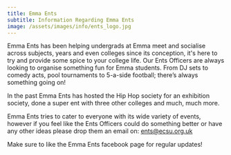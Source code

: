 ```yaml
---
title: Emma Ents
subtitle: Information Regarding Emma Ents
image: /assets/images/info/ents_logo.jpg
---
```

Emma Ents has been helping undergrads at Emma meet and socialise across subjects, years and even colleges since its conception, it's here to try and provide some spice to your college life. Our Ents Officers are always looking to organise something fun for Emma students. From DJ sets to comedy acts, pool tournaments to 5-a-side football; there’s always something going on!

In the past Emma Ents has hosted the Hip Hop society for an exhibition society, done a super ent with three other colleges and much, much more.

Emma Ents tries to cater to everyone with its wide variety of events, however if you feel like the Ents Officers could do something better or have any other ideas please drop them an email on: ents@ecsu.org.uk

Make sure to like the Emma Ents facebook page for regular updates!
